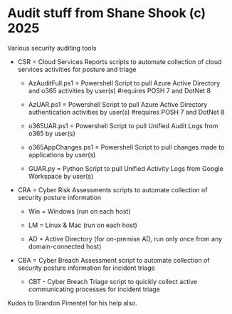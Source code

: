 # Audit stuff from Shane Shook (c) 2025

Various security auditing tools

* CSR = Cloud Services Reports scripts to automate collection of cloud services activities for posture and triage

  * AzAuditFull.ps1 = Powershell Script to pull Azure Active Directory and o365 activities by user(s) #requires POSH 7 and DotNet 8
 
  * AzUAR.ps1 = Powershell Script to pull Azure Active Directory authentication activities by user(s) #requires POSH 7 and DotNet 8

  * o365UAR.ps1 = Powershell Script to pull Unified Audit Logs from o365 by user(s)
 
  * o365AppChanges.ps1 = Powershell Script to pull changes made to applications by user(s)

  * GUAR.py = Python Script to pull Unified Activity Logs from Google Workspace by user(s)

* CRA = Cyber Risk Assessments scripts to automate collection of security posture information 

  * Win = Windows (run on each host)
  
  * LM = Linux & Mac (run on each host)
  
  * AD = Active Directory (for on-premise AD, run only once from any domain-connected host)

* CBA = Cyber Breach Assessment script to automate collection of security posture information for incident triage

  * CBT - Cyber Breach Triage script to quickly collect active communicating processes for incident triage

Kudos to Brandon Pimentel for his help also.
